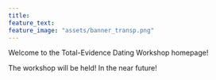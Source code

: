 ```yaml
---
title:
feature_text:
feature_image: "assets/banner_transp.png"
---
```


Welcome to the Total-Evidence Dating Workshop homepage!

The workshop will be held! In the near future!

